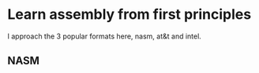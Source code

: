 # Learn assembly from first principles

I approach the 3 popular formats here, nasm, at&t and intel.

## NASM
